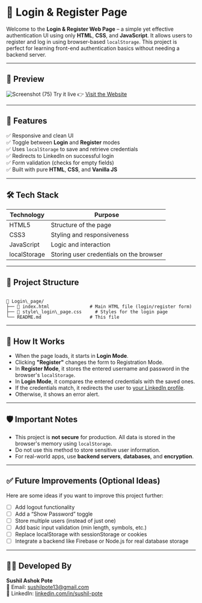 # 🔐 Login & Register Page

Welcome to the **Login & Register Web Page** – a simple yet effective authentication UI using only **HTML**, **CSS**, and **JavaScript**. It allows users to register and log in using browser-based `localStorage`. This project is perfect for learning front-end authentication basics without needing a backend server.

---

## 📸 Preview

![Screenshot (75)](https://github.com/user-attachments/assets/00284af3-bca2-4d97-a004-42147935cc61)
Try it live 👉 [Visit the Website](https://sushilpote13.github.io/Login_page/)

---

## 🚀 Features

✅ Responsive and clean UI  
✅ Toggle between **Login** and **Register** modes  
✅ Uses `localStorage` to save and retrieve credentials  
✅ Redirects to LinkedIn on successful login  
✅ Form validation (checks for empty fields)  
✅ Built with pure **HTML**, **CSS**, and **Vanilla JS**

---

## 🛠 Tech Stack

| Technology | Purpose                  |
|------------|--------------------------|
| HTML5      | Structure of the page    |
| CSS3       | Styling and responsiveness |
| JavaScript | Logic and interaction    |
| localStorage | Storing user credentials on the browser |

---

## 📂 Project Structure

```

📁 Login\_page/
├── 📄 index.html               # Main HTML file (login/register form)
├── 📄 style\_login\_page.css     # Styles for the login page
└── README.md                  # This file

```

---

## 🧠 How It Works

- When the page loads, it starts in **Login Mode**.
- Clicking **"Register"** changes the form to Registration Mode.
- In **Register Mode**, it stores the entered username and password in the browser's `localStorage`.
- In **Login Mode**, it compares the entered credentials with the saved ones.
- If the credentials match, it redirects the user to [your LinkedIn profile](https://www.linkedin.com/in/sushil-pote/).
- Otherwise, it shows an error alert.

---

## 🛡️ Important Notes

- This project is **not secure** for production. All data is stored in the browser's memory using `localStorage`.
- Do not use this method to store sensitive user information.
- For real-world apps, use **backend servers**, **databases**, and **encryption**.

---

## ✅ Future Improvements (Optional Ideas)

Here are some ideas if you want to improve this project further:

- [ ] Add logout functionality  
- [ ] Add a “Show Password” toggle  
- [ ] Store multiple users (instead of just one)  
- [ ] Add basic input validation (min length, symbols, etc.)  
- [ ] Replace localStorage with sessionStorage or cookies  
- [ ] Integrate a backend like Firebase or Node.js for real database storage

---

## 👨‍💻 Developed By

**Sushil Ashok Pote**  
📧 Email: [sushilpote13@gmail.com](mailto:sushilpote13@gmail.com)  
🔗 LinkedIn: [linkedin.com/in/sushil-pote](https://www.linkedin.com/in/sushil-pote/)
